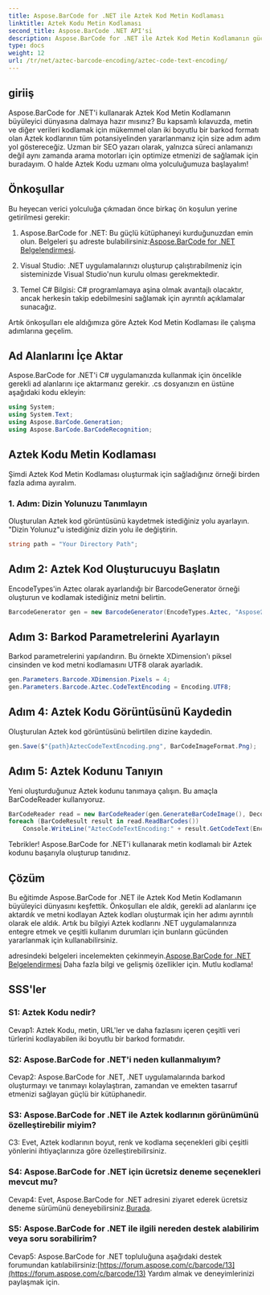 ```yaml
---
title: Aspose.BarCode for .NET ile Aztek Kod Metin Kodlaması
linktitle: Aztek Kodu Metin Kodlaması
second_title: Aspose.BarCode .NET API'si
description: Aspose.BarCode for .NET ile Aztek Kod Metin Kodlamanın gücünü keşfedin. .NET uygulamalarınızda Aztek kodlarını nasıl oluşturacağınızı ve tanıyacağınızı öğrenin.
type: docs
weight: 12
url: /tr/net/aztec-barcode-encoding/aztec-code-text-encoding/
---
```

## giriiş

Aspose.BarCode for .NET'i kullanarak Aztek Kod Metin Kodlamanın büyüleyici dünyasına dalmaya hazır mısınız? Bu kapsamlı kılavuzda, metin ve diğer verileri kodlamak için mükemmel olan iki boyutlu bir barkod formatı olan Aztek kodlarının tüm potansiyelinden yararlanmanız için size adım adım yol göstereceğiz. Uzman bir SEO yazarı olarak, yalnızca süreci anlamanızı değil aynı zamanda arama motorları için optimize etmenizi de sağlamak için buradayım. O halde Aztek Kodu uzmanı olma yolculuğumuza başlayalım!

## Önkoşullar

Bu heyecan verici yolculuğa çıkmadan önce birkaç ön koşulun yerine getirilmesi gerekir:

1.  Aspose.BarCode for .NET: Bu güçlü kütüphaneyi kurduğunuzdan emin olun. Belgeleri şu adreste bulabilirsiniz:[Aspose.BarCode for .NET Belgelendirmesi](https://reference.aspose.com/barcode/net/).

2. Visual Studio: .NET uygulamalarınızı oluşturup çalıştırabilmeniz için sisteminizde Visual Studio'nun kurulu olması gerekmektedir.

3. Temel C# Bilgisi: C# programlamaya aşina olmak avantajlı olacaktır, ancak herkesin takip edebilmesini sağlamak için ayrıntılı açıklamalar sunacağız.

Artık önkoşulları ele aldığımıza göre Aztek Kod Metin Kodlaması ile çalışma adımlarına geçelim.

## Ad Alanlarını İçe Aktar

Aspose.BarCode for .NET'i C# uygulamanızda kullanmak için öncelikle gerekli ad alanlarını içe aktarmanız gerekir. .cs dosyanızın en üstüne aşağıdaki kodu ekleyin:

```csharp
using System;
using System.Text;
using Aspose.BarCode.Generation;
using Aspose.BarCode.BarCodeRecognition;
```

## Aztek Kodu Metin Kodlaması

Şimdi Aztek Kod Metin Kodlaması oluşturmak için sağladığınız örneği birden fazla adıma ayıralım.

### 1. Adım: Dizin Yolunuzu Tanımlayın

Oluşturulan Aztek kod görüntüsünü kaydetmek istediğiniz yolu ayarlayın. "Dizin Yolunuz"u istediğiniz dizin yolu ile değiştirin.

```csharp
string path = "Your Directory Path";
```

## Adım 2: Aztek Kod Oluşturucuyu Başlatın

EncodeTypes'in Aztec olarak ayarlandığı bir BarcodeGenerator örneği oluşturun ve kodlamak istediğiniz metni belirtin.

```csharp
BarcodeGenerator gen = new BarcodeGenerator(EncodeTypes.Aztec, "Aspose常に先を行く");
```

## Adım 3: Barkod Parametrelerini Ayarlayın

Barkod parametrelerini yapılandırın. Bu örnekte XDimension'ı piksel cinsinden ve kod metni kodlamasını UTF8 olarak ayarladık.

```csharp
gen.Parameters.Barcode.XDimension.Pixels = 4;
gen.Parameters.Barcode.Aztec.CodeTextEncoding = Encoding.UTF8;
```

## Adım 4: Aztek Kodu Görüntüsünü Kaydedin

Oluşturulan Aztek kod görüntüsünü belirtilen dizine kaydedin.

```csharp
gen.Save($"{path}AztecCodeTextEncoding.png", BarCodeImageFormat.Png);
```

## Adım 5: Aztek Kodunu Tanıyın

Yeni oluşturduğunuz Aztek kodunu tanımaya çalışın. Bu amaçla BarCodeReader kullanıyoruz.

```csharp
BarCodeReader read = new BarCodeReader(gen.GenerateBarCodeImage(), DecodeType.Aztec);
foreach (BarCodeResult result in read.ReadBarCodes())
    Console.WriteLine("AztecCodeTextEncoding:" + result.GetCodeText(Encoding.UTF8));
```

Tebrikler! Aspose.BarCode for .NET'i kullanarak metin kodlamalı bir Aztek kodunu başarıyla oluşturup tanıdınız.

## Çözüm

Bu eğitimde Aspose.BarCode for .NET ile Aztek Kod Metin Kodlamanın büyüleyici dünyasını keşfettik. Önkoşulları ele aldık, gerekli ad alanlarını içe aktardık ve metni kodlayan Aztek kodları oluşturmak için her adımı ayrıntılı olarak ele aldık. Artık bu bilgiyi Aztek kodlarını .NET uygulamalarınıza entegre etmek ve çeşitli kullanım durumları için bunların gücünden yararlanmak için kullanabilirsiniz.

 adresindeki belgeleri incelemekten çekinmeyin.[Aspose.BarCode for .NET Belgelendirmesi](https://reference.aspose.com/barcode/net/) Daha fazla bilgi ve gelişmiş özellikler için. Mutlu kodlama!

## SSS'ler

### S1: Aztek Kodu nedir?

Cevap1: Aztek Kodu, metin, URL'ler ve daha fazlasını içeren çeşitli veri türlerini kodlayabilen iki boyutlu bir barkod formatıdır.

### S2: Aspose.BarCode for .NET'i neden kullanmalıyım?

Cevap2: Aspose.BarCode for .NET, .NET uygulamalarında barkod oluşturmayı ve tanımayı kolaylaştıran, zamandan ve emekten tasarruf etmenizi sağlayan güçlü bir kütüphanedir.

### S3: Aspose.BarCode for .NET ile Aztek kodlarının görünümünü özelleştirebilir miyim?

C3: Evet, Aztek kodlarının boyut, renk ve kodlama seçenekleri gibi çeşitli yönlerini ihtiyaçlarınıza göre özelleştirebilirsiniz.

### S4: Aspose.BarCode for .NET için ücretsiz deneme seçenekleri mevcut mu?

 Cevap4: Evet, Aspose.BarCode for .NET adresini ziyaret ederek ücretsiz deneme sürümünü deneyebilirsiniz.[Burada](https://releases.aspose.com/).

### S5: Aspose.BarCode for .NET ile ilgili nereden destek alabilirim veya soru sorabilirim?

 Cevap5: Aspose.BarCode for .NET topluluğuna aşağıdaki destek forumundan katılabilirsiniz:[https://forum.aspose.com/c/barcode/13](https://forum.aspose.com/c/barcode/13) Yardım almak ve deneyimlerinizi paylaşmak için.